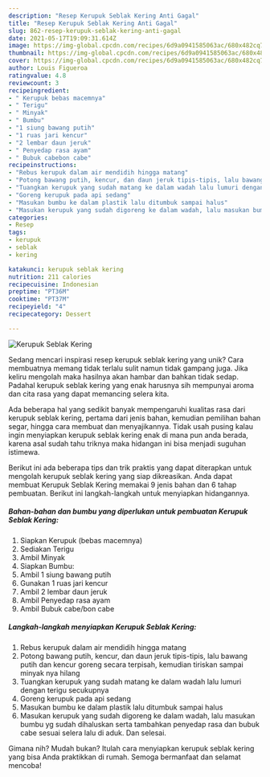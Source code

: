 ```yaml
---
description: "Resep Kerupuk Seblak Kering Anti Gagal"
title: "Resep Kerupuk Seblak Kering Anti Gagal"
slug: 862-resep-kerupuk-seblak-kering-anti-gagal
date: 2021-05-17T19:09:31.614Z
image: https://img-global.cpcdn.com/recipes/6d9a0941585063ac/680x482cq70/kerupuk-seblak-kering-foto-resep-utama.jpg
thumbnail: https://img-global.cpcdn.com/recipes/6d9a0941585063ac/680x482cq70/kerupuk-seblak-kering-foto-resep-utama.jpg
cover: https://img-global.cpcdn.com/recipes/6d9a0941585063ac/680x482cq70/kerupuk-seblak-kering-foto-resep-utama.jpg
author: Louis Figueroa
ratingvalue: 4.8
reviewcount: 3
recipeingredient:
- " Kerupuk bebas macemnya"
- " Terigu"
- " Minyak"
- " Bumbu"
- "1 siung bawang putih"
- "1 ruas jari kencur"
- "2 lembar daun jeruk"
- " Penyedap rasa ayam"
- " Bubuk cabebon cabe"
recipeinstructions:
- "Rebus kerupuk dalam air mendidih hingga matang"
- "Potong bawang putih, kencur, dan daun jeruk tipis-tipis, lalu bawang putih dan kencur goreng secara terpisah, kemudian tiriskan sampai minyak nya hilang"
- "Tuangkan kerupuk yang sudah matang ke dalam wadah lalu lumuri dengan terigu secukupnya"
- "Goreng kerupuk pada api sedang"
- "Masukan bumbu ke dalam plastik lalu ditumbuk sampai halus"
- "Masukan kerupuk yang sudah digoreng ke dalam wadah, lalu masukan bumbu yg sudah dihaluskan serta tambahkan penyedap rasa dan bubuk cabe sesuai selera lalu di aduk. Dan selesai."
categories:
- Resep
tags:
- kerupuk
- seblak
- kering

katakunci: kerupuk seblak kering 
nutrition: 211 calories
recipecuisine: Indonesian
preptime: "PT36M"
cooktime: "PT37M"
recipeyield: "4"
recipecategory: Dessert

---
```



![Kerupuk Seblak Kering](https://img-global.cpcdn.com/recipes/6d9a0941585063ac/680x482cq70/kerupuk-seblak-kering-foto-resep-utama.jpg)

Sedang mencari inspirasi resep kerupuk seblak kering yang unik? Cara membuatnya memang tidak terlalu sulit namun tidak gampang juga. Jika keliru mengolah maka hasilnya akan hambar dan bahkan tidak sedap. Padahal kerupuk seblak kering yang enak harusnya sih mempunyai aroma dan cita rasa yang dapat memancing selera kita.

Ada beberapa hal yang sedikit banyak mempengaruhi kualitas rasa dari kerupuk seblak kering, pertama dari jenis bahan, kemudian pemilihan bahan segar, hingga cara membuat dan menyajikannya. Tidak usah pusing kalau ingin menyiapkan kerupuk seblak kering enak di mana pun anda berada, karena asal sudah tahu triknya maka hidangan ini bisa menjadi suguhan istimewa.




Berikut ini ada beberapa tips dan trik praktis yang dapat diterapkan untuk mengolah kerupuk seblak kering yang siap dikreasikan. Anda dapat membuat Kerupuk Seblak Kering memakai 9 jenis bahan dan 6 tahap pembuatan. Berikut ini langkah-langkah untuk menyiapkan hidangannya.

<!--inarticleads1-->

##### Bahan-bahan dan bumbu yang diperlukan untuk pembuatan Kerupuk Seblak Kering:

1. Siapkan  Kerupuk (bebas macemnya)
1. Sediakan  Terigu
1. Ambil  Minyak
1. Siapkan  Bumbu:
1. Ambil 1 siung bawang putih
1. Gunakan 1 ruas jari kencur
1. Ambil 2 lembar daun jeruk
1. Ambil  Penyedap rasa ayam
1. Ambil  Bubuk cabe/bon cabe




<!--inarticleads2-->

##### Langkah-langkah menyiapkan Kerupuk Seblak Kering:

1. Rebus kerupuk dalam air mendidih hingga matang
1. Potong bawang putih, kencur, dan daun jeruk tipis-tipis, lalu bawang putih dan kencur goreng secara terpisah, kemudian tiriskan sampai minyak nya hilang
1. Tuangkan kerupuk yang sudah matang ke dalam wadah lalu lumuri dengan terigu secukupnya
1. Goreng kerupuk pada api sedang
1. Masukan bumbu ke dalam plastik lalu ditumbuk sampai halus
1. Masukan kerupuk yang sudah digoreng ke dalam wadah, lalu masukan bumbu yg sudah dihaluskan serta tambahkan penyedap rasa dan bubuk cabe sesuai selera lalu di aduk. Dan selesai.




Gimana nih? Mudah bukan? Itulah cara menyiapkan kerupuk seblak kering yang bisa Anda praktikkan di rumah. Semoga bermanfaat dan selamat mencoba!

